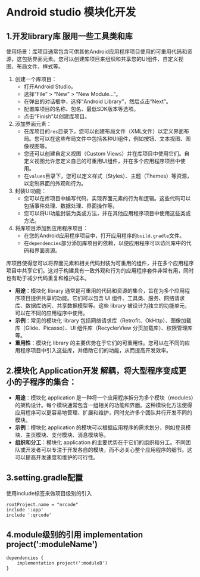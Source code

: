 # Android studio 模块化开发

## 1.开发library库 服用一些工具类和库

使用场景：库项目通常包含可供其他Android应用程序项目使用的可重用代码和资源，这包括界面元素。您可以创建库项目来组织和共享您的UI组件、自定义视图、布局文件、样式等。

1. 创建一个库项目：
   - 打开Android Studio。
   - 选择“File” > “New” > “New Module...”。
   - 在弹出的对话框中，选择“Android Library”，然后点击“Next”。
   - 配置库项目的名称、包名、最低SDK版本等选项。
   - 点击“Finish”以创建库项目。
2. 添加界面元素：
   - 在库项目的`res`目录下，您可以创建布局文件（XML文件）以定义界面布局。您可以在这些布局文件中包括各种UI组件，例如按钮、文本视图、图像视图等。
   - 您还可以创建自定义视图（Custom Views）并在库项目中使用它们。自定义视图允许您定义自己的可重用UI组件，并在多个应用程序项目中使用。
   - 在`values`目录下，您可以定义样式（Styles）、主题（Themes）等资源，以定制界面的外观和行为。
3. 封装UI功能：
   - 您可以在库项目中编写代码，实现界面元素的行为和逻辑。这些代码可以包括事件处理、数据处理、界面操作等。
   - 您可以将UI功能封装为类或方法，并在其他应用程序项目中使用这些类或方法。
4. 将库项目添加到应用程序项目：
   - 在您的Android应用程序项目中，打开应用程序的`build.gradle`文件。
   - 在`dependencies`部分添加库项目的依赖，以便应用程序可以访问库中的代码和界面资源。

库项目使得您可以将界面元素和相关代码封装为可重用的组件，并在多个应用程序项目中共享它们。这对于构建具有一致外观和行为的应用程序套件非常有用，同时也有助于减少代码重复和维护成本。

- **用途**：模块化 library 通常是可重用的代码和资源的集合，旨在为多个应用程序项目提供共享的功能。它们可以包含 UI 组件、工具类、服务、网络请求库、数据库访问、共享数据模型等。这些 library 被设计为独立的功能单元，可以在不同的应用程序中使用。
- **示例**：常见的模块化 library 包括网络请求库（Retrofit、OkHttp）、图像加载库（Glide、Picasso）、UI 组件库（RecyclerView 分页加载库）、权限管理库等。
- **重用性**：模块化 library 的主要优势在于它们的可重用性。您可以在不同的应用程序项目中引入这些库，并借助它们的功能，从而提高开发效率。





## 2.**模块化 Application开发** 解耦，将大型程序变成更小的子程序的集合：

- **用途**：模块化 application 是一种将一个应用程序拆分为多个模块（modules）的架构设计。每个模块通常包含一组相关的功能和界面。这种模块化方法使得应用程序可以更容易地管理、扩展和维护，同时允许多个团队并行开发不同的模块。
- **示例**：模块化 application 的模块可以根据应用程序的需求划分，例如登录模块、主页模块、支付模块、消息模块等。
- **组织和分工**：模块化 application 的主要优势在于它们的组织和分工。不同团队或开发者可以专注于开发各自的模块，而不必关心整个应用程序的细节。这可以提高开发速度和维护的可行性。



## 3.setting.gradle配置

使用include标签来做项目级别的引入

```
rootProject.name = "nrcode"
include ':app'
include ':qrcode'
```



## 4.module级别的引用 implementation project(':moduleName')

```
dependencies {
    implementation project(':moduleB')
}
```

